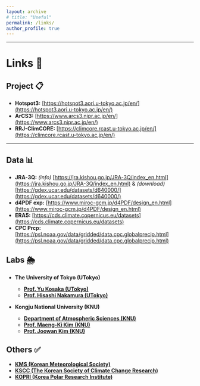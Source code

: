 ```yaml
---
layout: archive
# title: "Useful"
permalink: /links/
author_profile: true
---
```


---
# Links 🔗

## Project 📋
- **Hotspot3:** [https://hotspot3.aori.u-tokyo.ac.jp/en/](https://hotspot3.aori.u-tokyo.ac.jp/en/)
- **ArCS3:** [https://www.arcs3.nipr.ac.jp/en/](https://www.arcs3.nipr.ac.jp/en/)
- **RRJ-ClimCORE:** [https://climcore.rcast.u-tokyo.ac.jp/en/](https://climcore.rcast.u-tokyo.ac.jp/en/)

---
## Data 📊
- **JRA-3Q:** _(info)_ [https://jra.kishou.go.jp/JRA-3Q/index_en.html](https://jra.kishou.go.jp/JRA-3Q/index_en.html) & _(download)_ [https://gdex.ucar.edu/datasets/d640000/](https://gdex.ucar.edu/datasets/d640000/) <br>
- **d4PDF exp:** [https://www.miroc-gcm.jp/d4PDF/design_en.html](https://www.miroc-gcm.jp/d4PDF/design_en.html) <br>
- **ERA5:** [https://cds.climate.copernicus.eu/datasets](https://cds.climate.copernicus.eu/datasets) <br>
- **CPC Prcp:** [https://psl.noaa.gov/data/gridded/data.cpc.globalprecip.html](https://psl.noaa.gov/data/gridded/data.cpc.globalprecip.html) <br>


## Labs 🌦 ️
* **The University of Tokyo (UTokyo)**
    * **[Prof. Yu Kosaka (UTokyo)](https://gcd.atmos.rcast.u-tokyo.ac.jp/kosaka_lab/)**<br>
    * **[Prof. Hisashi Nakamura (UTokyo)](https://www.atmos.rcast.u-tokyo.ac.jp/nakamura_lab/en/)**<br>

* **Kongju National University (KNU)**
    * **[Department of Atmospheric Sciences (KNU)](https://atmos.kongju.ac.kr)**<br>
    * **[Prof. Maeng-Ki Kim (KNU)](https://climate443.wixsite.com/knucdl)**<br>
    * **[Prof. Joowan Kim (KNU)](http://atmdyn.org/)**<br>

## Others ✅
* **[KMS (Korean Meteorological Society)](https://www.komes.or.kr:50000/)**<br>
* **[KSCC (The Korean Society of Climate Change Research)](https://www.kscc.re.kr/)**<br>
* **[KOPRI (Korea Polar Research Institute)](https://kopri.re.kr/)**<br>
